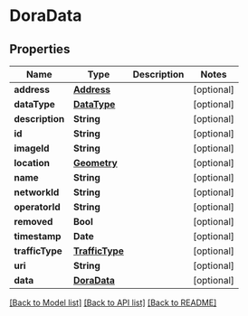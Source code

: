 # DoraData

## Properties
Name | Type | Description | Notes
------------ | ------------- | ------------- | -------------
**address** | [**Address**](Address.md) |  | [optional] 
**dataType** | [**DataType**](DataType.md) |  | [optional] 
**description** | **String** |  | [optional] 
**id** | **String** |  | [optional] 
**imageId** | **String** |  | [optional] 
**location** | [**Geometry**](Geometry.md) |  | [optional] 
**name** | **String** |  | [optional] 
**networkId** | **String** |  | [optional] 
**operatorId** | **String** |  | [optional] 
**removed** | **Bool** |  | [optional] 
**timestamp** | **Date** |  | [optional] 
**trafficType** | [**TrafficType**](TrafficType.md) |  | [optional] 
**uri** | **String** |  | [optional] 
**data** | [**DoraData**](DoraData.md) |  | [optional] 

[[Back to Model list]](../README.md#documentation-for-models) [[Back to API list]](../README.md#documentation-for-api-endpoints) [[Back to README]](../README.md)


